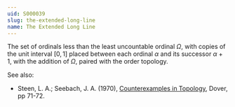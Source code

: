 ```yaml
---
uid: S000039
slug: the-extended-long-line
name: The Extended Long Line
---
```

The set of ordinals less than the least uncountable ordinal $\Omega$, with copies of the unit interval $[0,1]$ placed between each ordinal $\alpha$ and its successor $\alpha+1$, with the addition of $\Omega$, paired with the order topology.

See also:

* Steen, L. A.; Seebach, J. A. (1970), [Counterexamples in Topology](http://books.google.com/books/about/Counterexamples_in_Topology.html?id=DkEuGkOtSrUC), Dover, pp 71-72.

